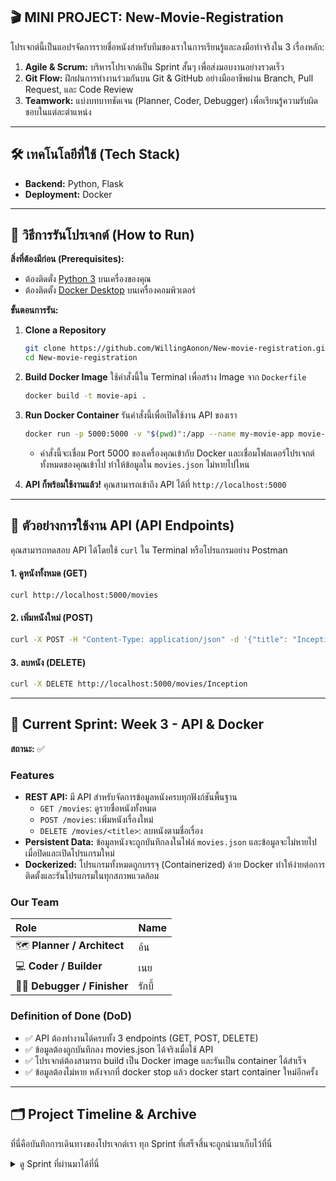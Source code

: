 ## 🎬 MINI PROJECT: New-Movie-Registration


โปรเจกต์นี้เป็นแอปฯจัดการรายชื่อหนังสำหรับทีมของเราในการเรียนรู้และลงมือทำจริงใน 3 เรื่องหลัก:
1.  **Agile & Scrum:** บริหารโปรเจกต์เป็น Sprint สั้นๆ เพื่อส่งมอบงานอย่างรวดเร็ว
2.  **Git Flow:** ฝึกฝนการทำงานร่วมกันบน Git & GitHub อย่างมืออาชีพผ่าน Branch, Pull Request, และ Code Review
3.  **Teamwork:** แบ่งบทบาทชัดเจน (Planner, Coder, Debugger) เพื่อเรียนรู้ความรับผิดชอบในแต่ละตำแหน่ง

---
## 🛠️ เทคโนโลยีที่ใช้ (Tech Stack)

- **Backend:** Python, Flask
- **Deployment:** Docker

---
## 🚀 วิธีการรันโปรเจกต์ (How to Run)

**สิ่งที่ต้องมีก่อน (Prerequisites):**
-   ต้องติดตั้ง [Python 3](https://www.python.org/downloads/) บนเครื่องของคุณ
- ต้องติดตั้ง [Docker Desktop](https://www.docker.com/products/docker-desktop/) บนเครื่องคอมพิวเตอร์

**ขั้นตอนการรัน:**

1.  **Clone a Repository**
    ```bash
    git clone https://github.com/WillingAonon/New-movie-registration.git
    cd New-movie-registration
    ```

2.  **Build Docker Image**
    ใช้คำสั่งนี้ใน Terminal เพื่อสร้าง Image จาก `Dockerfile`
    ```bash
    docker build -t movie-api .
    ```

3.  **Run Docker Container**
    รันคำสั่งนี้เพื่อเปิดใช้งาน API ของเรา
    ```bash
    docker run -p 5000:5000 -v "$(pwd)":/app --name my-movie-app movie-api
    ```
    - คำสั่งนี้จะเชื่อม Port 5000 ของเครื่องคุณเข้ากับ Docker และเชื่อมโฟลเดอร์โปรเจกต์ทั้งหมดของคุณเข้าไป ทำให้ข้อมูลใน `movies.json` ไม่หายไปไหน

4.  **API ก็พร้อมใช้งานแล้ว!**
    คุณสามารถเข้าถึง API ได้ที่ `http://localhost:5000`

---

## 🔌 ตัวอย่างการใช้งาน API (API Endpoints)

คุณสามารถทดสอบ API ได้โดยใช้ `curl` ใน Terminal หรือโปรแกรมอย่าง Postman

#### 1. ดูหนังทั้งหมด (GET)
```bash
curl http://localhost:5000/movies
```
#### 2. เพิ่มหนังใหม่ (POST)
```bash
curl -X POST -H "Content-Type: application/json" -d '{"title": "Inception", "year": 2010, "genre": "Sci-Fi"}' http://localhost:5000/movies
```
#### 3. ลบหนัง (DELETE)
```bash
curl -X DELETE http://localhost:5000/movies/Inception
```
---

## 🎯 Current Sprint: Week 3 - API & Docker

**สถานะ:** ✅ 

### Features

- **REST API:** มี API สำหรับจัดการข้อมูลหนังครบทุกฟังก์ชันพื้นฐาน
  - `GET /movies`: ดูรายชื่อหนังทั้งหมด
  - `POST /movies`: เพิ่มหนังเรื่องใหม่
  - `DELETE /movies/<title>`: ลบหนังตามชื่อเรื่อง
- **Persistent Data:** ข้อมูลหนังจะถูกบันทึกลงในไฟล์ `movies.json` และข้อมูลจะไม่หายไปเมื่อปิดและเปิดโปรแกรมใหม่
- **Dockerized:** โปรแกรมทั้งหมดถูกบรรจุ (Containerized) ด้วย Docker ทำให้ง่ายต่อการติดตั้งและรันโปรแกรมในทุกสภาพแวดล้อม

### Our Team

| Role | Name |
| :--- | :--- |
| 🗺️ **Planner / Architect** | อ้น |
| 💻 **Coder / Builder** | เนย |
| 🕵️‍♀️ **Debugger / Finisher**| รักบี้ |

### Definition of Done (DoD)
- ✅ API ต้องทำงานได้ครบทั้ง 3 endpoints (GET, POST, DELETE)
- ✅ ข้อมูลต้องถูกบันทึกลง movies.json ได้จริงเมื่อใช้ API
- ✅ โปรเจกต์ต้องสามารถ build เป็น Docker image และรันเป็น container ได้สำเร็จ
- ✅ ข้อมูลต้องไม่หาย หลังจากที่ docker stop แล้ว docker start container ใหม่อีกครั้ง


---

## 🗂️ Project Timeline & Archive

ที่นี่คือบันทึกการเดินทางของโปรเจกต์เรา ทุก Sprint ที่เสร็จสิ้นจะถูกนำมาเก็บไว้ที่นี่

<details>
  <summary>ดู Sprint ที่ผ่านมาได้ที่นี่</summary>
    - Sprint1 --> https://colab.research.google.com/drive/1pVw00W_V8-Bh3_8rUnJChns-YXG9EFqb?usp=sharing  <br>
    - Sprint2 --> https://colab.research.google.com/drive/1dLIIZpdkclgA2_gmWdY7rh9lKxXsNTK8?usp=sharing  <br>
    - Sprint3 --> https://colab.research.google.com/drive/1eYIYz7Owcdhx15ZTFxD8gIbDk2tZEUs8?usp=sharing

  </details>
